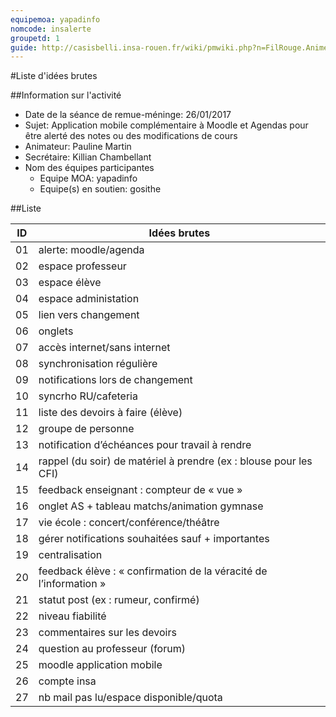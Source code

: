 ```yaml
---
equipemoa: yapadinfo
nomcode: insalerte
groupetd: 1
guide: http://casisbelli.insa-rouen.fr/wiki/pmwiki.php?n=FilRouge.AnimerRemueMeninge
---
```


#Liste d'idées brutes

##Information sur l'activité
- Date de la séance de remue-méninge: 26/01/2017 
- Sujet: Application mobile complémentaire à Moodle et Agendas pour être alerté des notes ou des modifications de cours
- Animateur: Pauline Martin
- Secrétaire: Killian Chambellant
- Nom des équipes participantes
  - Equipe MOA: yapadinfo
  - Equipe(s) en soutien: gosithe

##Liste

| ID 	| Idées brutes 	|
|----	|--------------	|
| 01 	| alerte: moodle/agenda      	|
| 02 	| espace professeur      	|
| 03 	| espace élève         	|
| 04 	| espace administation             	|
| 05	| lien vers changement             	|
| 06  | onglets |
| 07  | accès internet/sans internet |
| 08  | synchronisation régulière |
| 09  | notifications lors de changement |
| 10  | syncrho RU/cafeteria |
| 11  | liste des devoirs à faire (élève) |
| 12  | groupe de personne |
| 13  |notification d’échéances pour travail à rendre |
| 14  |rappel (du soir) de matériel à prendre (ex : blouse pour les CFI) |
| 15  |feedback enseignant : compteur de « vue » |
| 16  |onglet AS + tableau matchs/animation gymnase |
| 17  |vie école : concert/conférence/théâtre |
| 18  | gérer notifications souhaitées sauf + importantes|
| 19  |centralisation|
| 20  | feedback élève : « confirmation de la véracité de l’information » |
| 21  |statut post (ex : rumeur, confirmé)| 
| 22  |niveau fiabilité|
| 23  |commentaires sur les devoirs |
| 24  |question au professeur (forum)|
| 25  |moodle application mobile |
| 26  |compte insa|
| 27  |nb mail pas lu/espace disponible/quota|
